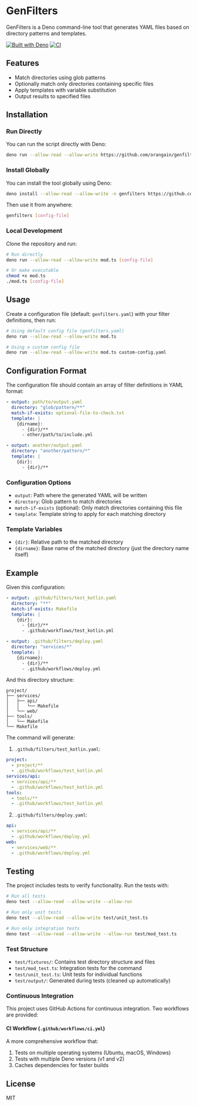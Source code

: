 # GenFilters

GenFilters is a Deno command-line tool that generates YAML files based on
directory patterns and templates.

[![Built with Deno](https://img.shields.io/badge/built%20with-deno-brightgreen.svg)](https://deno.land/)
[![CI](https://github.com/orangain/genfilters/actions/workflows/ci.yml/badge.svg)](https://github.com/orangain/genfilters/actions/workflows/ci.yml)

## Features

- Match directories using glob patterns
- Optionally match only directories containing specific files
- Apply templates with variable substitution
- Output results to specified files

## Installation

### Run Directly

You can run the script directly with Deno:

```bash
deno run --allow-read --allow-write https://github.com/orangain/genfilters/raw/refs/heads/main/mod.ts [config-file]
```

### Install Globally

You can install the tool globally using Deno:

```bash
deno install --allow-read --allow-write -n genfilters https://github.com/orangain/genfilters/raw/refs/heads/main/mod.ts
```

Then use it from anywhere:

```bash
genfilters [config-file]
```

### Local Development

Clone the repository and run:

```bash
# Run directly
deno run --allow-read --allow-write mod.ts [config-file]

# Or make executable
chmod +x mod.ts
./mod.ts [config-file]
```

## Usage

Create a configuration file (default: `genfilters.yaml`) with your filter
definitions, then run:

```bash
# Using default config file (genfilters.yaml)
deno run --allow-read --allow-write mod.ts

# Using a custom config file
deno run --allow-read --allow-write mod.ts custom-config.yaml
```

## Configuration Format

The configuration file should contain an array of filter definitions in YAML
format:

```yaml
- output: path/to/output.yaml
  directory: "glob/pattern/**"
  match-if-exists: optional-file-to-check.txt
  template: |
    {dirname}:
      - {dir}/**
      - other/path/to/include.yml

- output: another/output.yaml
  directory: "another/pattern/*"
  template: |
    {dir}:
      - {dir}/**
```

### Configuration Options

- `output`: Path where the generated YAML will be written
- `directory`: Glob pattern to match directories
- `match-if-exists` (optional): Only match directories containing this file
- `template`: Template string to apply for each matching directory

### Template Variables

- `{dir}`: Relative path to the matched directory
- `{dirname}`: Base name of the matched directory (just the directory name
  itself)

## Example

Given this configuration:

```yaml
- output: .github/filters/test_kotlin.yaml
  directory: "**"
  match-if-exists: Makefile
  template: |
    {dir}:
      - {dir}/**
      - .github/workflows/test_kotlin.yml

- output: .github/filters/deploy.yaml
  directory: "services/*"
  template: |
    {dirname}:
      - {dir}/**
      - .github/workflows/deploy.yml
```

And this directory structure:

```
project/
├── services/
│   ├── api/
│   │   └── Makefile
│   └── web/
├── tools/
│   └── Makefile
└── Makefile
```

The command will generate:

1. `.github/filters/test_kotlin.yaml`:

```yaml
project:
  - project/**
  - .github/workflows/test_kotlin.yml
services/api:
  - services/api/**
  - .github/workflows/test_kotlin.yml
tools:
  - tools/**
  - .github/workflows/test_kotlin.yml
```

2. `.github/filters/deploy.yaml`:

```yaml
api:
  - services/api/**
  - .github/workflows/deploy.yml
web:
  - services/web/**
  - .github/workflows/deploy.yml
```

## Testing

The project includes tests to verify functionality. Run the tests with:

```bash
# Run all tests
deno test --allow-read --allow-write --allow-run

# Run only unit tests
deno test --allow-read --allow-write test/unit_test.ts

# Run only integration tests
deno test --allow-read --allow-write --allow-run test/mod_test.ts
```

### Test Structure

- `test/fixtures/`: Contains test directory structure and files
- `test/mod_test.ts`: Integration tests for the command
- `test/unit_test.ts`: Unit tests for individual functions
- `test/output/`: Generated during tests (cleaned up automatically)

### Continuous Integration

This project uses GitHub Actions for continuous integration. Two workflows are
provided:

#### CI Workflow (`.github/workflows/ci.yml`)

A more comprehensive workflow that:

1. Tests on multiple operating systems (Ubuntu, macOS, Windows)
2. Tests with multiple Deno versions (v1 and v2)
3. Caches dependencies for faster builds

## License

MIT
